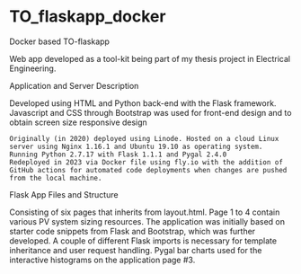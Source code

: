 # TO_flaskapp_docker
Docker based TO-flaskapp


Web app developed as a tool-kit being part of my thesis project in Electrical Engineering.

Application and Server Description

Developed using HTML and Python back-end with the Flask framework. Javascript and CSS through Bootstrap was used for front-end design and to obtain screen size responsive design 

    Originally (in 2020) deployed using Linode. Hosted on a cloud Linux server using Nginx 1.16.1 and Ubuntu 19.10 as operating system. Running Python 2.7.17 with Flask 1.1.1 and Pygal 2.4.0
    Redeployed in 2023 via Docker file using fly.io with the addition of GitHub actions for automated code deployments when changes are pushed from the local machine.

Flask App Files and Structure

Consisting of six pages that inherits from layout.html. Page 1 to 4 contain various PV system sizing resources. The application was initially based on starter code snippets from Flask and Bootstrap, which was further developed. A couple of different Flask imports is necessary for template inheritance and user request handling. Pygal bar charts used for the interactive histograms on the application page #3.

